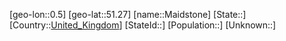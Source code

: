 ﻿---
location: [51.27,0.5]
type: City
tags:
- geo/City


SpocWebEntityId: 32219
isDeleted: false
confidential: public

---
[geo-lon::0.5]
[geo-lat::51.27]
[name::Maidstone]
[State::]
[Country::[United_Kingdom](geo/Continent/Europe/United_Kingdom.md)]
[StateId::]
[Population::]
[Unknown::]


